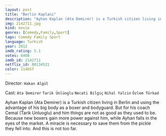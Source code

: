 ```yaml
---
layout: post
title: "Berlin Kaplani"
description: "Ayhan Kaplan (Ata Demirer) is a Turkish citizen living in Berlin and using the advantage of his big body as a boxer and bodyguard. But for his coach Cemal (Tarik Unluoglu) and him things are not as good as they used to be. Because new boxers gain more power against him, while Ayhan falls in the eyes of the market. A miracle is necessary to save them from the pickle they fell into. And this is not too far..."
img: 2142711.jpg
kind: movie
genres: [Comedy,Family,Sport]
tags: Comedy Family Sport 
language: Turkish
year: 2012
imdb_rating: 5.1
votes: 6408
imdb_id: 2142711
netflix_id: 80134521
color: 114b5f
---
```

Director: `Hakan Algül`  

Cast: `Ata Demirer` `Tarik Ünlüoglu` `Necati Bilgiç` `Nihal Yalcin` `Özlem Türkad` 

Ayhan Kaplan (Ata Demirer) is a Turkish citizen living in Berlin and using the advantage of his big body as a boxer and bodyguard. But for his coach Cemal (Tarik Unluoglu) and him things are not as good as they used to be. Because new boxers gain more power against him, while Ayhan falls in the eyes of the market. A miracle is necessary to save them from the pickle they fell into. And this is not too far.
